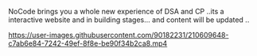 NoCode brings you a whole new experience of DSA and CP ..its a interactive website and in building stages... and content will be updated ..


https://user-images.githubusercontent.com/90182231/210609648-c7ab6e84-7242-49ef-8f8e-be90f34b2ca8.mp4

